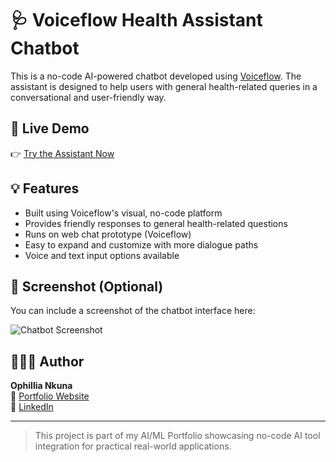 # 🩺 Voiceflow Health Assistant Chatbot

This is a no-code AI-powered chatbot developed using [Voiceflow](https://www.voiceflow.com/). The assistant is designed to help users with general health-related queries in a conversational and user-friendly way.

## 🔗 Live Demo

👉 [Try the Assistant Now](https://creator.voiceflow.com/prototype/68273c270e5b7d1dbaa4b959)

## 💡 Features

- Built using Voiceflow's visual, no-code platform  
- Provides friendly responses to general health-related questions  
- Runs on web chat prototype (Voiceflow)  
- Easy to expand and customize with more dialogue paths  
- Voice and text input options available  

## 📸 Screenshot (Optional)

You can include a screenshot of the chatbot interface here:

![Chatbot Screenshot](screenshot.png)

## 👩🏽‍💻 Author

**Ophillia Nkuna**  
🔗 [Portfolio Website](https://your-portfolio-link.com)  
🔗 [LinkedIn](https://linkedin.com/in/your-profile)

---

> This project is part of my AI/ML Portfolio showcasing no-code AI tool integration for practical real-world applications.
